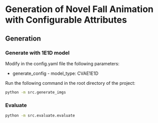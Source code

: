 # Generation of Novel Fall Animation with Configurable Attributes

## Generation
### Generate with 1E1D model
Modify in the config.yaml file the following parameters:
- generate_config - model_type: CVAE1E1D

Run the following command in the root directory of the project:
```bash
python -m src.generate_imgs
```

### Evaluate
```bash
python -m src.evaluate.evaluate
```